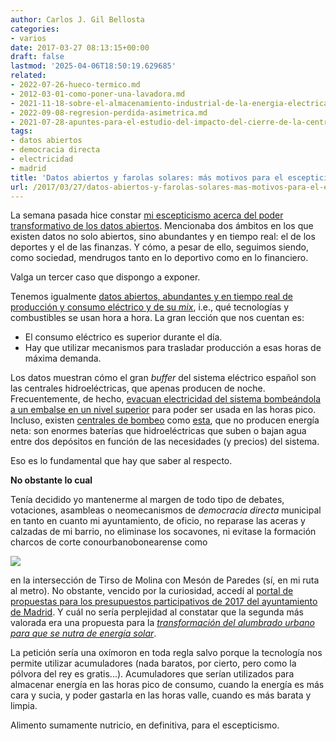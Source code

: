 ```yaml
---
author: Carlos J. Gil Bellosta
categories:
- varios
date: 2017-03-27 08:13:15+00:00
draft: false
lastmod: '2025-04-06T18:50:19.629685'
related:
- 2022-07-26-hueco-termico.md
- 2012-03-01-como-poner-una-lavadora.md
- 2021-11-18-sobre-el-almacenamiento-industrial-de-la-energia-electrica.md
- 2022-09-08-regresion-perdida-asimetrica.md
- 2021-07-28-apuntes-para-el-estudio-del-impacto-del-cierre-de-la-central-nuclear-de-garona-en-el-precio-de-la-electricidad-en-espana.md
tags:
- datos abiertos
- democracia directa
- electricidad
- madrid
title: 'Datos abiertos y farolas solares: más motivos para el escepticismo'
url: /2017/03/27/datos-abiertos-y-farolas-solares-mas-motivos-para-el-escepticismo/
---
```


La semana pasada hice constar [mi escepticismo acerca del poder transformativo de los datos abiertos](https://www.datanalytics.com/2017/03/17/disponibles-las-diapositivas-de-mi-charla-en-el-el-betabeers-madrid-especial-opendata/). Mencionaba dos ámbitos en los que existen datos no solo abiertos, sino abundantes y en tiempo real: el de los deportes y el de las finanzas. Y cómo, a pesar de ello, seguimos siendo, como sociedad, mendrugos tanto en lo deportivo como en lo financiero.

Valga un tercer caso que dispongo a exponer.

Tenemos igualmente [datos abiertos, abundantes y en tiempo real de producción y consumo eléctrico y de su _mix_](http://www.ree.es/es/actividades/demanda-y-produccion-en-tiempo-real), i.e., qué tecnologías y combustibles se usan hora a hora. La gran lección que nos cuentan es:

* El consumo eléctrico es superior durante el día.
* Hay que utilizar mecanismos para trasladar producción a esas horas de máxima demanda.

Los datos muestran cómo el gran _buffer_ del sistema eléctrico español son las centrales hidroeléctricas, que apenas producen de noche. Frecuentemente, de hecho, [evacuan electricidad del sistema bombeándola a un embalse en un nivel superior](https://es.wikipedia.org/wiki/Central_hidroel%C3%A9ctrica_reversible) para poder ser usada en las horas pico. Incluso, existen [centrales de bombeo](http://www.unesa.es/sector-electrico/funcionamiento-de-las-centrales-electricas/1342-central-bombeo) como [esta](http://www.europapress.es/economia/noticia-economia-empresas-iberdrola-inaugura-valencia-mayor-central-hidraulica-bombeo-europa-20131014141922.html), que no producen energía neta: son enormes baterías que hidroeléctricas que suben o bajan agua entre dos depósitos en función de las necesidades (y precios) del sistema.

Eso es lo fundamental que hay que saber al respecto.

**No obstante lo cual**

Tenía decidido yo mantenerme al margen de todo tipo de debates, votaciones, asambleas o neomecanismos de _democracia directa_ municipal en tanto en cuanto mi ayuntamiento, de oficio, no reparase las aceras y calzadas de mi barrio, no eliminase los socavones, ni evitase la formación charcos de corte conourbanobonearense como

![](/wp-uploads/2017/03/charco_meson_paredes.jpg)

en la intersección de Tirso de Molina con Mesón de Paredes (sí, en mi ruta al metro). No obstante, vencido por la curiosidad, accedí al [portal de propuestas para los presupuestos participativos de 2017 del ayuntamiento de Madrid](https://decide.madrid.es/presupuestos/presupuestos-participativos-2017/). Y cuál no sería perplejidad al constatar que la segunda más valorada era una propuesta para la [_transformación del alumbrado urbano para que se nutra de energía solar_](https://decide.madrid.es/presupuestos/presupuestos-participativos-2017/proyecto/2775).

La petición sería una oxímoron en toda regla salvo porque la tecnología nos permite utilizar acumuladores (nada baratos, por cierto, pero como la pólvora del rey es gratis...). Acumuladores que serían utilizados para almacenar energía en las horas pico de consumo, cuando la energía es más cara y sucia, y poder gastarla en las horas valle, cuando es más barata y limpia.

Alimento sumamente nutricio, en definitiva, para el escepticismo.